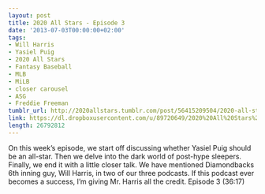 ```yaml
---
layout: post
title: 2020 All Stars - Episode 3
date: '2013-07-03T00:00:00+02:00'
tags:
- Will Harris
- Yasiel Puig
- 2020 All Stars
- Fantasy Baseball
- MLB
- MiLB
- closer carousel
- ASG
- Freddie Freeman
tumblr_url: http://2020allstars.tumblr.com/post/56415209504/2020-all-stars-episode-3
link: https://dl.dropboxusercontent.com/u/89720649/2020%20All%20Stars%20-%20Episode%203%20-%2020130703%20-%20Final.mp3
length: 26792812 
---
```

On this week’s episode, we start off discussing whether Yasiel Puig should be an all-star. Then we delve into the dark world of post-hype sleepers. Finally, we end it with a little closer talk. We have mentioned Diamondbacks 6th inning guy, Will Harris, in two of our three podcasts. If this podcast ever becomes a success, I’m giving Mr. Harris all the credit.
Episode 3 (36:17)
